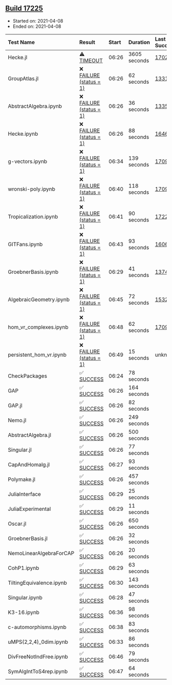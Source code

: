 ## [Build 17225](https://oscarci.mathematik.uni-kl.de/job/oscar/17225/)

* Started on: 2021-04-08
* Ended on: 2021-04-08

| Test Name    | Result | Start | Duration | Last Success | First Failure |
|:-------------|:-------|:------|:---------|:-------------|:--------------|
| Hecke.jl | ⚠ [TIMEOUT](https://oscarci.mathematik.uni-kl.de/job/oscar/17225/artifact/logs/build-17225/Hecke.jl.log) | 06:26 | 3605 seconds | [17022](https://oscarci.mathematik.uni-kl.de/job/oscar/17022/) | [17023](https://oscarci.mathematik.uni-kl.de/job/oscar/17023/) |
| GroupAtlas.jl | ❌ [FAILURE (status = 1)](https://oscarci.mathematik.uni-kl.de/job/oscar/17225/artifact/logs/build-17225/GroupAtlas.jl.log) | 06:26 | 62 seconds | [13311](https://oscarci.mathematik.uni-kl.de/job/oscar/13311/) | [13312](https://oscarci.mathematik.uni-kl.de/job/oscar/13312/) |
| AbstractAlgebra.ipynb | ❌ [FAILURE (status = 1)](https://oscarci.mathematik.uni-kl.de/job/oscar/17225/artifact/logs/build-17225/AbstractAlgebra.ipynb.log) | 06:26 | 36 seconds | [13355](https://oscarci.mathematik.uni-kl.de/job/oscar/13355/) | [13356](https://oscarci.mathematik.uni-kl.de/job/oscar/13356/) |
| Hecke.ipynb | ❌ [FAILURE (status = 1)](https://oscarci.mathematik.uni-kl.de/job/oscar/17225/artifact/logs/build-17225/Hecke.ipynb.log) | 06:26 | 88 seconds | [16463](https://oscarci.mathematik.uni-kl.de/job/oscar/16463/) | [16464](https://oscarci.mathematik.uni-kl.de/job/oscar/16464/) |
| g-vectors.ipynb | ❌ [FAILURE (status = 1)](https://oscarci.mathematik.uni-kl.de/job/oscar/17225/artifact/logs/build-17225/g-vectors.ipynb.log) | 06:34 | 139 seconds | [17099](https://oscarci.mathematik.uni-kl.de/job/oscar/17099/) | [17100](https://oscarci.mathematik.uni-kl.de/job/oscar/17100/) |
| wronski-poly.ipynb | ❌ [FAILURE (status = 1)](https://oscarci.mathematik.uni-kl.de/job/oscar/17225/artifact/logs/build-17225/wronski-poly.ipynb.log) | 06:40 | 118 seconds | [17098](https://oscarci.mathematik.uni-kl.de/job/oscar/17098/) | [17099](https://oscarci.mathematik.uni-kl.de/job/oscar/17099/) |
| Tropicalization.ipynb | ❌ [FAILURE (status = 1)](https://oscarci.mathematik.uni-kl.de/job/oscar/17225/artifact/logs/build-17225/Tropicalization.ipynb.log) | 06:41 | 90 seconds | [17224](https://oscarci.mathematik.uni-kl.de/job/oscar/17224/) | [17225](https://oscarci.mathematik.uni-kl.de/job/oscar/17225/) |
| GITFans.ipynb | ❌ [FAILURE (status = 1)](https://oscarci.mathematik.uni-kl.de/job/oscar/17225/artifact/logs/build-17225/GITFans.ipynb.log) | 06:43 | 93 seconds | [16068](https://oscarci.mathematik.uni-kl.de/job/oscar/16068/) | [16069](https://oscarci.mathematik.uni-kl.de/job/oscar/16069/) |
| GroebnerBasis.ipynb | ❌ [FAILURE (status = 1)](https://oscarci.mathematik.uni-kl.de/job/oscar/17225/artifact/logs/build-17225/GroebnerBasis.ipynb.log) | 06:29 | 41 seconds | [13748](https://oscarci.mathematik.uni-kl.de/job/oscar/13748/) | [13749](https://oscarci.mathematik.uni-kl.de/job/oscar/13749/) |
| AlgebraicGeometry.ipynb | ❌ [FAILURE (status = 1)](https://oscarci.mathematik.uni-kl.de/job/oscar/17225/artifact/logs/build-17225/AlgebraicGeometry.ipynb.log) | 06:45 | 72 seconds | [15322](https://oscarci.mathematik.uni-kl.de/job/oscar/15322/) | [15323](https://oscarci.mathematik.uni-kl.de/job/oscar/15323/) |
| hom_vr_complexes.ipynb | ❌ [FAILURE (status = 1)](https://oscarci.mathematik.uni-kl.de/job/oscar/17225/artifact/logs/build-17225/hom_vr_complexes.ipynb.log) | 06:48 | 62 seconds | [17099](https://oscarci.mathematik.uni-kl.de/job/oscar/17099/) | [17100](https://oscarci.mathematik.uni-kl.de/job/oscar/17100/) |
| persistent_hom_vr.ipynb | ❌ [FAILURE (status = 1)](https://oscarci.mathematik.uni-kl.de/job/oscar/17225/artifact/logs/build-17225/persistent_hom_vr.ipynb.log) | 06:49 | 15 seconds | unknown | unknown |
| CheckPackages | ✅ [SUCCESS](https://oscarci.mathematik.uni-kl.de/job/oscar/17225/artifact/logs/build-17225/CheckPackages.log) | 06:24 | 78 seconds |  |  |
| GAP | ✅ [SUCCESS](https://oscarci.mathematik.uni-kl.de/job/oscar/17225/artifact/logs/build-17225/GAP.log) | 06:26 | 164 seconds |  |  |
| GAP.jl | ✅ [SUCCESS](https://oscarci.mathematik.uni-kl.de/job/oscar/17225/artifact/logs/build-17225/GAP.jl.log) | 06:26 | 82 seconds |  |  |
| Nemo.jl | ✅ [SUCCESS](https://oscarci.mathematik.uni-kl.de/job/oscar/17225/artifact/logs/build-17225/Nemo.jl.log) | 06:26 | 249 seconds |  |  |
| AbstractAlgebra.jl | ✅ [SUCCESS](https://oscarci.mathematik.uni-kl.de/job/oscar/17225/artifact/logs/build-17225/AbstractAlgebra.jl.log) | 06:26 | 500 seconds |  |  |
| Singular.jl | ✅ [SUCCESS](https://oscarci.mathematik.uni-kl.de/job/oscar/17225/artifact/logs/build-17225/Singular.jl.log) | 06:26 | 77 seconds |  |  |
| CapAndHomalg.jl | ✅ [SUCCESS](https://oscarci.mathematik.uni-kl.de/job/oscar/17225/artifact/logs/build-17225/CapAndHomalg.jl.log) | 06:27 | 93 seconds |  |  |
| Polymake.jl | ✅ [SUCCESS](https://oscarci.mathematik.uni-kl.de/job/oscar/17225/artifact/logs/build-17225/Polymake.jl.log) | 06:26 | 457 seconds |  |  |
| JuliaInterface | ✅ [SUCCESS](https://oscarci.mathematik.uni-kl.de/job/oscar/17225/artifact/logs/build-17225/JuliaInterface.log) | 06:29 | 25 seconds |  |  |
| JuliaExperimental | ✅ [SUCCESS](https://oscarci.mathematik.uni-kl.de/job/oscar/17225/artifact/logs/build-17225/JuliaExperimental.log) | 06:29 | 11 seconds |  |  |
| Oscar.jl | ✅ [SUCCESS](https://oscarci.mathematik.uni-kl.de/job/oscar/17225/artifact/logs/build-17225/Oscar.jl.log) | 06:26 | 650 seconds |  |  |
| GroebnerBasis.jl | ✅ [SUCCESS](https://oscarci.mathematik.uni-kl.de/job/oscar/17225/artifact/logs/build-17225/GroebnerBasis.jl.log) | 06:26 | 32 seconds |  |  |
| NemoLinearAlgebraForCAP | ✅ [SUCCESS](https://oscarci.mathematik.uni-kl.de/job/oscar/17225/artifact/logs/build-17225/NemoLinearAlgebraForCAP.log) | 06:26 | 20 seconds |  |  |
| CohP1.ipynb | ✅ [SUCCESS](https://oscarci.mathematik.uni-kl.de/job/oscar/17225/artifact/logs/build-17225/CohP1.ipynb.log) | 06:29 | 63 seconds |  |  |
| TiltingEquivalence.ipynb | ✅ [SUCCESS](https://oscarci.mathematik.uni-kl.de/job/oscar/17225/artifact/logs/build-17225/TiltingEquivalence.ipynb.log) | 06:30 | 143 seconds |  |  |
| Singular.ipynb | ✅ [SUCCESS](https://oscarci.mathematik.uni-kl.de/job/oscar/17225/artifact/logs/build-17225/Singular.ipynb.log) | 06:28 | 47 seconds |  |  |
| K3-16.ipynb | ✅ [SUCCESS](https://oscarci.mathematik.uni-kl.de/job/oscar/17225/artifact/logs/build-17225/K3-16.ipynb.log) | 06:36 | 98 seconds |  |  |
| c-automorphisms.ipynb | ✅ [SUCCESS](https://oscarci.mathematik.uni-kl.de/job/oscar/17225/artifact/logs/build-17225/c-automorphisms.ipynb.log) | 06:38 | 83 seconds |  |  |
| uMPS(2,2,4)_0dim.ipynb | ✅ [SUCCESS](https://oscarci.mathematik.uni-kl.de/job/oscar/17225/artifact/logs/build-17225/uMPS-2-2-4-_0dim.ipynb.log) | 06:33 | 86 seconds |  |  |
| DivFreeNotIndFree.ipynb | ✅ [SUCCESS](https://oscarci.mathematik.uni-kl.de/job/oscar/17225/artifact/logs/build-17225/DivFreeNotIndFree.ipynb.log) | 06:46 | 79 seconds |  |  |
| SymAlgIntToS4rep.ipynb | ✅ [SUCCESS](https://oscarci.mathematik.uni-kl.de/job/oscar/17225/artifact/logs/build-17225/SymAlgIntToS4rep.ipynb.log) | 06:47 | 64 seconds |  |  |
